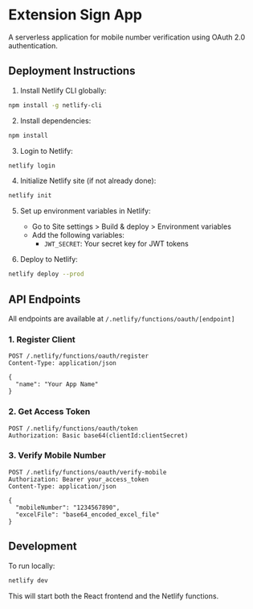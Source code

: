 # Extension Sign App

A serverless application for mobile number verification using OAuth 2.0 authentication.

## Deployment Instructions

1. Install Netlify CLI globally:
```bash
npm install -g netlify-cli
```

2. Install dependencies:
```bash
npm install
```

3. Login to Netlify:
```bash
netlify login
```

4. Initialize Netlify site (if not already done):
```bash
netlify init
```

5. Set up environment variables in Netlify:
   - Go to Site settings > Build & deploy > Environment variables
   - Add the following variables:
     - `JWT_SECRET`: Your secret key for JWT tokens

6. Deploy to Netlify:
```bash
netlify deploy --prod
```

## API Endpoints

All endpoints are available at `/.netlify/functions/oauth/[endpoint]`

### 1. Register Client
```http
POST /.netlify/functions/oauth/register
Content-Type: application/json

{
  "name": "Your App Name"
}
```

### 2. Get Access Token
```http
POST /.netlify/functions/oauth/token
Authorization: Basic base64(clientId:clientSecret)
```

### 3. Verify Mobile Number
```http
POST /.netlify/functions/oauth/verify-mobile
Authorization: Bearer your_access_token
Content-Type: application/json

{
  "mobileNumber": "1234567890",
  "excelFile": "base64_encoded_excel_file"
}
```

## Development

To run locally:
```bash
netlify dev
```

This will start both the React frontend and the Netlify functions. 